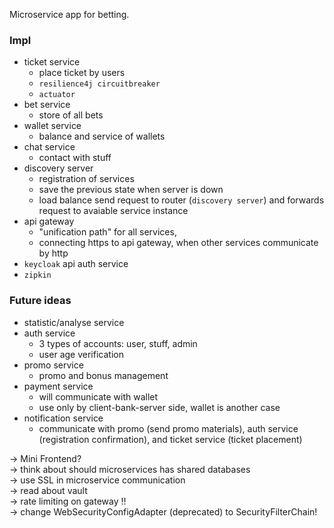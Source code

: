 Microservice app for betting. 

### Impl
* ticket service 
  * place ticket by users
  * `resilience4j circuitbreaker`
  * `actuator`
* bet service 
  * store of all bets
* wallet service 
  * balance and service of wallets
* chat service 
  * contact with stuff
* discovery server 
  * registration of services
  * save the previous state when server is down
  * load balance send request to router (`discovery server`) and forwards request to avaiable service instance 
* api gateway 
  * "unification path" for all services, 
  * connecting https to api gateway, when other services communicate by http
* `keycloak` api auth service
* `zipkin`


### Future ideas
* statistic/analyse service
* auth service
  * 3 types of accounts: user, stuff, admin
  * user age verification
* promo service
  * promo and bonus management
* payment service
  * will communicate with wallet
  * use only by client-bank-server side, wallet is another case
* notification service
  * communicate with promo (send promo materials), auth service (registration confirmation), and ticket service (ticket placement)


-> Mini Frontend? \
-> think about should microservices has shared databases \
-> use SSL in microservice communication \
-> read about vault \
-> rate limiting on gateway !! \
-> change WebSecurityConfigAdapter (deprecated) to SecurityFilterChain!

